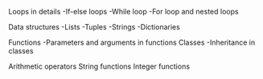 Loops in details
-If-else loops
-While loop
-For loop and nested loops

Data structures 
-Lists
-Tuples
-Strings
-Dictionaries

Functions
-Parameters and arguments in functions
Classes
-Inheritance in classes 

Arithmetic operators
String functions
Integer functions
